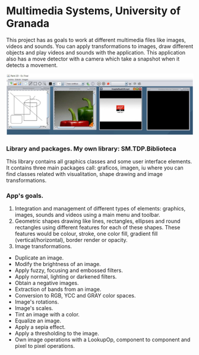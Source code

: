 # Multimedia Systems, University of Granada

This project has as goals to work at different multimedia files like images, videos and sounds. You can apply transformations to images, draw different objects and play videos and sounds with the application. This application also has a move detector with a camera which take a snapshot when it detects a movement.

![Alt Multimedia Systems Application](/ImageApp.png)

### Library and packages. My own library: SM.TDP.Biblioteca

This library contains all graphics classes and some user interface elements. It contains three main packages call: graficos, imagen, iu where you can find classes related with visualitation, shape drawing and image transformations.

### App's goals. 

1. Integration and management of different types of elements: graphics, images, sounds and videos using a main menu and toolbar.
2. Geometric shapes drawing like lines, rectangles, ellipses and round rectangles using different features for each of these shapes. These features would be colour, stroke, one color fill, gradient fill (vertical/horizontal), border render or opacity.
3. Image transformations.
  - Duplicate an image.
  - Modify the brightness of an image.
  - Apply fuzzy, focusing and embossed filters.
  - Apply normal, lighting or darkened filters.
  - Obtain a negative images.
  - Extraction of bands from an image.
  - Conversion to RGB, YCC and GRAY color spaces.
  - Image's rotations.
  - Image's scales.
  - Tint an image with a color.
  - Equalize an image.
  - Apply a sepia effect.
  - Apply a thresholding to the image.
  - Own image operations with a LookupOp, component to component and pixel to pixel operations.
